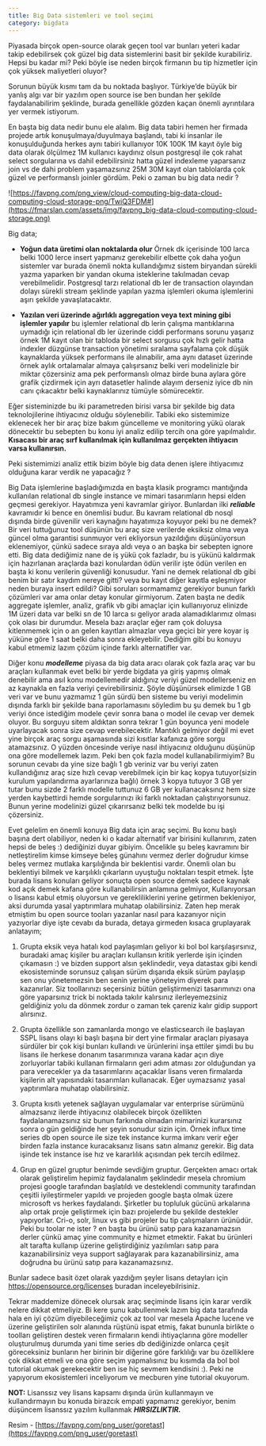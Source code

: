 ```yaml
---
title: Big Data sistemleri ve tool seçimi
category: bigdata
---
```




Piyasada birçok open-source olarak geçen tool var bunları yeteri kadar takip edebilirsek çok güzel big data sistemlerini basit bir şekilde kurabiliriz. Hepsi bu kadar mi? Peki böyle ise neden birçok firmanın bu tip hizmetler için çok yüksek maliyetleri oluyor? 

Sorunun büyük kısmı tam da bu noktada başlıyor. Türkiye’de büyük bir yanlış algı var bir yazılım open source ise ben bundan her şekilde faydalanabilirim şeklinde, burada genellikle gözden kaçan önemli ayrıntılara yer vermek istiyorum. 

En başta big data nedir bunu ele alalım. Big data tabiri hemen her firmada projede artık konuşulmaya/duyulmaya başlandı, tabi ki insanlar ile konuşulduğunda herkes aynı tabiri kullanıyor 10K 100K 1M kayıt öyle big data olarak ölçülmez 1M kullanıcı kaydınız olsun postgresql ile çok rahat select sorgularına vs dahil edebilirsiniz hatta güzel indexleme yaparsanız join vs de dahi problem yaşamazsınız 25M 30M kayıt olan tablolarda çok güzel ve performanslı joinler gördüm. Peki o zaman bu big data nedir ? 

![https://favpng.com/png_view/cloud-computing-big-data-cloud-computing-cloud-storage-png/TwiQ3FDM#](https://fmarslan.com/assets/img/favpng_big-data-cloud-computing-cloud-storage.png)


Big data;
* **Yoğun data üretimi olan noktalarda olur** Örnek dk içerisinde 100 larca belki 1000 lerce insert yapmanız gerekebilir elbette çok daha yoğun sistemler var burada önemli nokta kullandığımız sistem biryandan sürekli yazma yaparken bir yandan okuma isteklerine takılmadan cevap verebilmelidir. Postgresql tarzı relational db ler de transaction olayından dolayı sürekli stream şeklinde yapılan yazma işlemleri okuma işlemlerini aşırı şekilde yavaşlatacaktır.

* **Yazılan veri üzerinde ağırlıklı aggregation veya text mining gibi işlemler yapılır** bu işlemler relational db lerin çalışma mantıklarına uymadığı için relational db ler üzerinde ciddi performans sorunu yaşarız örnek 1M kayıt olan bir tabloda bir select sorgusu çok hızlı gelir hatta indexler düzgünse transaction yönetimi sıralama sayfalama çok düşük kaynaklarda yüksek performans ile alınabilir, ama aynı dataset üzerinde örnek aylık ortalamalar almaya çalışırsanız belki veri modelinizle bir miktar çözersiniz ama pek performanslı olmaz birde buna aylara göre grafik çizdirmek için ayrı datasetler halinde alayım derseniz iyice db nin canı çıkacaktır belki kaynaklarınız tümüyle sömürecektir.

Eğer sisteminizde bu iki parametreden birisi varsa bir şekilde big data teknolojilerine ihtiyacınız olduğu söylenebilir. Tabiki eko sistemimize eklenecek her bir araç bize bakım güncelleme ve monitoring yükü olarak dönecektir bu sebepten bu konu iyi analiz edilip tercih ona göre yapılmalıdır. __Kısacası bir araç sırf kullanılmak için kullanılmaz gerçekten ihtiyacın varsa kullanırsın.__

Peki sistemimizi analiz ettik bizim böyle big data denen işlere ihtiyacımız olduğuna karar verdik ne yapacağız ?

Big Data işlemlerine başladığımızda  en başta klasik programcı mantığında kullanılan relational db single instance ve mimari tasarımların hepsi elden geçmesi gerekiyor. Hayatımıza yeni kavramlar giriyor. Bunlardan ilki ***reliable*** kavramıdır ki bence en önemlisi budur. Bu kavram relational db nosql dışında birde güvenilir veri kaynağını hayatımıza koyuyor peki bu ne demek? Bir veri tuttuğunuz tool düşünün bu araç size verilerde eksiksiz olma veya güncel olma garantisi sunmuyor veri ekliyorsun yazıldığını düşünüyorsun eklenemiyor, çünkü sadece sıraya aldı veya o an başka bir sebepten ignore etti. Big data dediğimiz nane de iş yükü çok fazladır, bu is yükünü kaldırmak için hazırlanan araçlarda bazi konulardan ödün verilir işte ödün verilen en başta ki konu verilerin güvenliği konusudur. Yani ne demek relational db gibi benim bir satır kaydım nereye gitti? veya bu kayıt diğer kayıtla eşleşmiyor neden buraya insert edildi? Gibi soruları sormamamız gerekiyor bunun farklı çözümleri var ama onlar detay konular girmiyorum.  Zaten başta ne dedik aggregate işlemler, analiz, grafik vb gibi amaçlar için kullanıyoruz elinizde 1M üzeri data var  belki sn de 10 larca sı geliyor arada alamadıklarımız olması çok olası bir durumdur. Mesela bazı araçlar eğer ram çok doluysa kitlenmemek için o an gelen kayıtları almazlar veya geçici bir yere koyar iş yüküne göre 1 saat belki daha sonra ekleyebilir. Dediğim gibi bu konuyu kabul etmemiz lazım çözüm içinde farklı alternatifler var.

Diğer konu ***modelleme*** piyasa da big data aracı olarak çok fazla araç var bu araçları kullanmak evet belki bir yerde bigdata ya giriş yapmış olmak denebilir ama asıl konu modellemedir aldığınız veriyi güzel modellerseniz en az kaynakla en fazla veriyi çevirebilirsiniz. Şöyle düşünürsek elimizde 1 GB veri var ve bunu yazmamız 1 gün sürdü ben sisteme bu veriyi modelimin dışında farklı bir şekilde bana raporlamasını söyledim bu şu demek bu 1 gb veriyi önce istediğim modele çevir sonra bana o model ile cevap ver demek oluyor. Bu sorguyu sitem aldıktan sonra tekrar 1 gün boyunca yeni modele uyarlayacak sonra size cevap verebilecektir. Mantıklı gelmiyor değil mi evet yine birçok araç sorgu aşamasında sizi kısıtlar kafanıza göre sorgu atamazsınız. O yüzden öncesinde veriye nasıl ihtiyacınız olduğunu düşünüp ona göre modellemek lazım. Peki ben çok fazla model kullanabilirmiyim? Bu sorunun cevabı da yine size bağlı 1 gb veriniz var bu veriyi zaten kullandığınız araç size hızlı cevap verebilmek için bir kaç kopya tutuyor(sizin kurulum yapılandırma ayarlarınıza bağlı) örnek 3 kopya tutuyor 3 GB yer tutar  bunu sizde 2 farklı modelle tuttunuz 6 GB yer kullanacaksınız hem size yerden kaybettirdi hemde sorgularınızı iki farklı noktadan çalıştırıyorsunuz. Bunun yerine modelinizi güzel çıkarırsanız belki tek modelde bu işi çözersiniz.

Evet gelelim en önemli konuya Big data için araç seçimi. Bu konu başlı başına dert olabiliyor, neden ki o kadar alternatif var birisini kullanırım, zaten hepsi de beleş :) dediğinizi duyar gibiyim. Öncelikle şu beleş kavramını bir netleştirelim kimse kimseye beleş günahını vermez derler doğrudur kimse beleş vermez mutlaka karşılığında bir beklentisi vardır.  Önemli olan bu beklentiyi bilmek ve karşılıklı çıkarların uyuştuğu noktaları tespit etmek. İşte burada lisans konuları geliyor sonuçta open source demek sadece kaynak kod açık demek kafana göre kullanabilirsin anlamına gelmiyor, Kullanıyorsan o lisansı kabul etmiş oluyorsun ve gerekliliklerini yerine getirmen bekleniyor, aksi durumda yasal yaptırımlara muhatap olabilirsiniz.  Zaten hep merak etmiştim bu open source tooları yazanlar nasıl para kazanıyor niçin yazıyorlar diye işte cevabı da burada, detaya girmeden kısaca gruplayarak anlatayım;

1. Grupta eksik veya hatalı kod paylaşımları geliyor ki bol bol karşılaşırsınız, buradaki amaç kişiler bu araçları kullansın kritik yerlerde işin içinden çıkamasın :) ve bizden support alsın şeklindedir, veya datastax gibi kendi ekosisteminde sorunsuz çalışan sürüm dışarıda eksik sürüm paylaşıp sen onu yönetemezsin ben senin yerine yöneteyim diyerek para kazanırlar. Siz toollarınızı seçersiniz bütün geliştirmenizi tasarımınızı ona  göre yaparsınız trick bi noktada takılır kalırsınız ilerleyemezsiniz geldiğiniz yolu da dönmek zordur o zaman tek çareniz kalır gidip support alırsınız. 

2. Grupta özellikle son zamanlarda mongo ve elasticsearch ile başlayan SSPL lisans olayı ki başlı başına bir dert yine firmalar araçları piyasaya sürdüler bir çok kişi bunları kullandı ve ürünlerini inşa ettiler şimdi bu bu lisans ile herkese donanım tasarımınıza varana kadar açın diye zorluyorlar tabiki kullanan firmaların geri adım atması zor olduğundan ya para verecekler ya da tasarımlarını açacaklar lisans veren firmalarda kişilerin alt yapısındaki tasarımları kullanacak. Eğer uymazsanız yasal yaptırımlara muhatap olabilirsiniz.   

3. Grupta kısıtlı yetenek sağlayan uygulamalar var enterprise sürümünü almazsanız ilerde ihtiyacınız olabilecek birçok özellikten faydalanamazsınız siz bunun farkında olmadan mimarinizi kurarsınız sonra o gün geldiğinde her şeyin sonudur sizin için. Örnek influx time series db open source ile size tek instance kurma imkanı verir eğer birden fazla instance kuracaksanız lisans satın almanız gerekir. Big data işinde tek instance ise hız ve kararlılık açısından pek tercih edilmez.

4. Grup en güzel gruptur benimde sevdiğim gruptur. Gerçekten amacı ortak olarak geliştirelim hepimiz faydalanalım şeklindedir mesela chromium projesi google tarafından başlatıldı ve desteklendi community tarafından çeşitli iyileştirmeler yapıldı ve projeden google başta olmak üzere microsoft vs herkes faydalandı. Şirketler bu topluluk gücünü arkalarına alıp ortak proje geliştirmek için bazı projelerde bu şekilde destekler yapıyorlar. Cri-o, solr, linux vs gibi projeler bu tip çalışmaların ürünüdür. Peki bu toolar ne ister ? en başta bu ürünü satıp para kazanamazsın derler çünkü amaç yine community e hizmet etmektir. Fakat bu ürünleri alt tarafta kullanıp üzerine geliştirdiğiniz yazılımları satıp para kazanabilirsiniz veya support sağlayarak para kazanabilirsiniz, ama doğrudna bu ürünü satıp para kazanamazsınız.

Bunlar sadece basit özet olarak yazdığım şeyler lisans detayları için https://opensource.org/licenses buradan inceleyebilrisiniz. 

Tekrar maddemize dönecek olursak araç seçiminde lisans için karar verdik nelere dikkat etmeliyiz. Bi kere şunu kabullenmek lazım big data tarafında hala en iyi çözüm diyebileceğimiz çok az tool var mesela Apache lucene ve üzerine geliştirilen solr alanında rüştünü ispat etmiş, fakat bununla birlikte o toolları geliştiren destek veren firmaların kendi ihtiyaçlarına göre modeller oluşturulmuş durumda yani time series db dediğinizde onlarca çeşit göreceksiniz bunların her birinin bir diğerine göre farklılığı var bu özelliklere çok dikkat etmeli ve ona göre seçim yapmalısınız bu kısımda da bol bol tutorial okumak gerekecektir ben ise hiç sevmem kendisini :). Peki ne yapıyorum ekosistemleri inceliyorum ve mecburen yine tutorial okuyorum.

**NOT:** Lisanssız vey lisans kapsamı dışında ürün kullanmayın ve kullandırmayın bu konuda birazcık empati yapmamız gerekiyor, benim düşüncem lisanssız yazılım kullanmak ***HIRSIZLIKTIR.***


Resim - [https://favpng.com/png_user/goretast](https://favpng.com/png_user/goretast)
